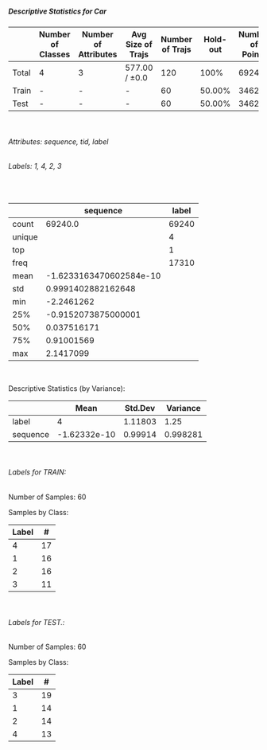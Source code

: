 ##### Descriptive Statistics for Car


|       |   Number of Classes |   Number of Attributes |   Avg Size of Trajs |   Number of Trajs | Hold-out   |   Number of Points |   Longest Size |   Shortest Size |
|-------|---------------------|------------------------|---------------------|-------------------|------------|--------------------|----------------|-----------------|
| Total | 4                   | 3                      | 577.00 / ±0.0       | 120               | 100%       |              69240 |            577 |             577 |
| Train | -                   | -                      | -                   | 60                | 50.00%     |              34620 |            577 |             577 |
| Test  | -                   | -                      | -                   | 60                | 50.00%     |              34620 |            577 |             577 |

&nbsp;

###### Attributes: sequence, tid, label


###### Labels: 1, 4, 2, 3

&nbsp;

|        | sequence                | label   |
|--------|-------------------------|---------|
| count  | 69240.0                 | 69240   |
| unique |                         | 4       |
| top    |                         | 1       |
| freq   |                         | 17310   |
| mean   | -1.6233163470602584e-10 |         |
| std    | 0.9991402882162648      |         |
| min    | -2.2461262              |         |
| 25%    | -0.9152073875000001     |         |
| 50%    | 0.037516171             |         |
| 75%    | 0.91001569              |         |
| max    | 2.1417099               |         |

&nbsp;

Descriptive Statistics (by Variance): 


|          |         Mean |   Std.Dev |   Variance |
|----------|--------------|-----------|------------|
| label    |  4           |   1.11803 |   1.25     |
| sequence | -1.62332e-10 |   0.99914 |   0.998281 |

&nbsp;

###### Labels for TRAIN:


Number of Samples: 60
Samples by Class:
|   Label |   # |
|---------|-----|
|       4 |  17 |
|       1 |  16 |
|       2 |  16 |
|       3 |  11 |

&nbsp;

###### Labels for TEST.:


Number of Samples: 60
Samples by Class:
|   Label |   # |
|---------|-----|
|       3 |  19 |
|       1 |  14 |
|       2 |  14 |
|       4 |  13 |